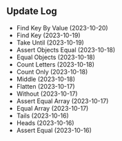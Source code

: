 ## Update Log
- Find Key By Value (2023-10-20)
- Find Key (2023-10-19)
- Take Until (2023-10-19)
- Assert Objects Equal (2023-10-18)
- Equal Objects (2023-10-18)
- Count Letters (2023-10-18)
- Count Only (2023-10-18)
- Middle (2023-10-18)
- Flatten (2023-10-17)
- Without (2023-10-17)
- Assert Equal Array (2023-10-17)
- Equal Array (2023-10-17)
- Tails (2023-10-16)
- Heads (2023-10-16)
- Assert Equal (2023-10-16)
